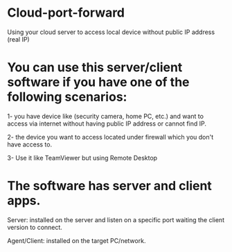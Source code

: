 # Cloud-port-forward
Using your cloud server to access local device without public IP address (real IP) 

# You can use this server/client software if you have one of the following scenarios:

1- you have device like (security camera, home PC, etc.) and want to access via internet without having public IP address or cannot find IP. 

2- the device you want to access located under firewall which you don't have access to. 

3- Use it like TeamViewer but using Remote Desktop


# The software has server and client apps. 

Server: installed on the server and listen on a specific port waiting the client version to connect. 

Agent/Client: installed on the target PC/network. 

